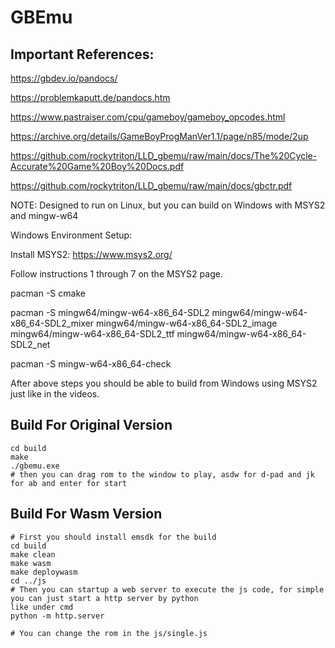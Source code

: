 # GBEmu

## Important References:

https://gbdev.io/pandocs/

https://problemkaputt.de/pandocs.htm

https://www.pastraiser.com/cpu/gameboy/gameboy_opcodes.html

https://archive.org/details/GameBoyProgManVer1.1/page/n85/mode/2up

https://github.com/rockytriton/LLD_gbemu/raw/main/docs/The%20Cycle-Accurate%20Game%20Boy%20Docs.pdf

https://github.com/rockytriton/LLD_gbemu/raw/main/docs/gbctr.pdf

NOTE: Designed to run on Linux, but you can build on Windows with MSYS2 and mingw-w64

Windows Environment Setup:

Install MSYS2: https://www.msys2.org/

Follow instructions 1 through 7 on the MSYS2 page.

pacman -S cmake

pacman -S mingw64/mingw-w64-x86_64-SDL2 mingw64/mingw-w64-x86_64-SDL2_mixer mingw64/mingw-w64-x86_64-SDL2_image mingw64/mingw-w64-x86_64-SDL2_ttf mingw64/mingw-w64-x86_64-SDL2_net

pacman -S mingw-w64-x86_64-check

After above steps you should be able to build from Windows using MSYS2 just like in the videos.

## Build For Original Version

	cd build
	make
	./gbemu.exe
	# then you can drag rom to the window to play, asdw for d-pad and jk for ab and enter for start

## Build For Wasm Version

	# First you should install emsdk for the build
	cd build
	make clean
	make wasm
	make deploywasm
	cd ../js
	# Then you can startup a web server to execute the js code, for simple you can just start a http server by python
	like under cmd
	python -m http.server

	# You can change the rom in the js/single.js

